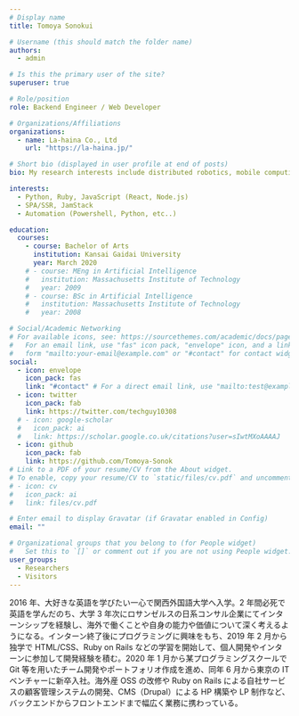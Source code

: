 ```yaml
---
# Display name
title: Tomoya Sonokui

# Username (this should match the folder name)
authors:
  - admin

# Is this the primary user of the site?
superuser: true

# Role/position
role: Backend Engineer / Web Developer

# Organizations/Affiliations
organizations:
  - name: La-haina Co., Ltd
    url: "https://la-haina.jp/"

# Short bio (displayed in user profile at end of posts)
bio: My research interests include distributed robotics, mobile computing and programmable matter.

interests:
  - Python, Ruby, JavaScript (React, Node.js)
  - SPA/SSR, JamStack
  - Automation (Powershell, Python, etc..)

education:
  courses:
    - course: Bachelor of Arts
      institution: Kansai Gaidai University
      year: March 2020
    # - course: MEng in Artificial Intelligence
    #   institution: Massachusetts Institute of Technology
    #   year: 2009
    # - course: BSc in Artificial Intelligence
    #   institution: Massachusetts Institute of Technology
    #   year: 2008

# Social/Academic Networking
# For available icons, see: https://sourcethemes.com/academic/docs/page-builder/#icons
#   For an email link, use "fas" icon pack, "envelope" icon, and a link in the
#   form "mailto:your-email@example.com" or "#contact" for contact widget.
social:
  - icon: envelope
    icon_pack: fas
    link: "#contact" # For a direct email link, use "mailto:test@example.org".
  - icon: twitter
    icon_pack: fab
    link: https://twitter.com/techguy10308
  # - icon: google-scholar
  #   icon_pack: ai
  #   link: https://scholar.google.co.uk/citations?user=sIwtMXoAAAAJ
  - icon: github
    icon_pack: fab
    link: https://github.com/Tomoya-Sonok
# Link to a PDF of your resume/CV from the About widget.
# To enable, copy your resume/CV to `static/files/cv.pdf` and uncomment the lines below.
# - icon: cv
#   icon_pack: ai
#   link: files/cv.pdf

# Enter email to display Gravatar (if Gravatar enabled in Config)
email: ""

# Organizational groups that you belong to (for People widget)
#   Set this to `[]` or comment out if you are not using People widget.
user_groups:
  - Researchers
  - Visitors
---
```


2016 年、大好きな英語を学びたい一心で関西外国語大学へ入学。2 年間必死で英語を学んだのち、大学 3 年次にロサンゼルスの日系コンサル企業にてインターンシップを経験し、海外で働くことや自身の能力や価値について深く考えるようになる。インターン終了後にプログラミングに興味をもち、2019 年 2 月から独学で HTML/CSS、Ruby on Rails などの学習を開始して、個人開発やインターンに参加して開発経験を積む。2020 年 1 月から某プログラミングスクールで Git 等を用いたチーム開発やポートフォリオ作成を進め、同年 6 月から東京の IT ベンチャーに新卒入社。海外産 OSS の改修や Ruby on Rails による自社サービスの顧客管理システムの開発、CMS（Drupal）による HP 構築や LP 制作など、バックエンドからフロントエンドまで幅広く業務に携わっている。
